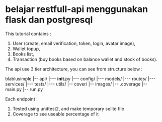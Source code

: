 # belajar restfull-api menggunakan flask dan postgresql
This tutorial contains :
 1. User (create, email verification, token, login, avatar image),
 2. Wallet topup,
 3. Books list,
 4. Transaction (buy books based on balance wallet and stock of books).

The api use 3 tier architecture, you can see from structure below :

blablusimple
 |-- api/
     |--- __init__.py
     |--- config/
     |--- models/
     |--- routes/
     |--- services/
     |--- tests/
     |--- utils/
 |-- cover/
 |-- images/
 |-- .coverage
 |-- main.py
 |-- run.py

Each endpoint :
 1. Tested using unittest2, and make temporary sqlite file
 2. Coverage to see useable percentage of it
 
